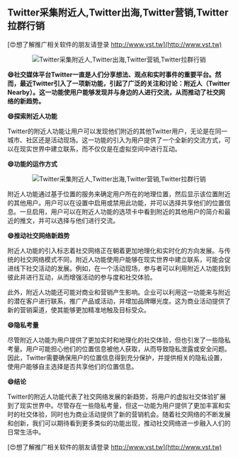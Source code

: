 ## **Twitter采集附近人,Twitter出海,Twitter营销,Twitter拉群行销**

[😍想了解推广相关软件的朋友请登录 http://www.vst.tw](http://www.vst.tw)

 <center><img src="https://vst.tw/MP4/tuiguang/png/7.png" alt="Twitter采集附近人,Twitter出海,Twitter营销,Twitter拉群行销"></center>

**😄社交媒体平台Twitter一直是人们分享想法、观点和实时事件的重要平台。然而，最近Twitter引入了一项新功能，引起了广泛的关注和讨论：附近人（Twitter Nearby）。这一功能使用户能够发现并与身边的人进行交流，从而推动了社交网络的新趋势。**

**😄探索附近人功能**

Twitter的附近人功能让用户可以发现他们附近的其他Twitter用户，无论是在同一城市、社区还是活动现场。这一功能的引入为用户提供了一个全新的交流方式，可以在现实世界中建立联系，而不仅仅是在虚拟空间中进行互动。

**😄功能的运作方式**

 <center><img src="https://vst.tw/MP4/tuiguang/png/1.png" alt="Twitter采集附近人,Twitter出海,Twitter营销,Twitter拉群行销"></center>

附近人功能通过基于位置的服务来确定用户所在的地理位置，然后显示该位置附近的其他用户。用户可以在设置中启用或禁用此功能，并可以选择共享他们的位置信息。一旦启用，用户可以在附近人功能的选项卡中看到附近的其他用户的简介和最近的推文，并可以选择与他们进行交流。

**😄推动社交网络新趋势**

附近人功能的引入标志着社交网络正在朝着更加地理化和实时化的方向发展。与传统的社交网络模式不同，附近人功能使用户能够在现实世界中建立联系，可能会促进线下社交活动的发展。例如，在一个活动现场，参与者可以利用附近人功能找到彼此并进行互动，从而增强活动的参与度和社交体验。

此外，附近人功能还可能对商业和营销产生影响。企业可以利用这一功能来与附近的潜在客户进行联系，推广产品或活动，并增加品牌曝光度。这为商业活动提供了新的营销渠道，使其能够更加精准地触及目标受众。

**😄隐私考量**

尽管附近人功能为用户提供了更加实时和地理化的社交体验，但也引发了一些隐私考量。用户可能担心他们的位置信息被他人获取，从而导致隐私泄露或安全问题。因此，Twitter需要确保用户的位置信息得到充分保护，并提供相关的隐私设置，使用户能够自主选择是否共享他们的位置信息。

**😄结论**

Twitter的附近人功能代表了社交网络发展的新趋势，将用户的虚拟社交体验扩展到了现实世界中。尽管存在一些隐私考量，但这一功能为用户提供了更加丰富和实时的社交体验，同时也为商业活动提供了新的营销机会。随着社交网络的不断发展和创新，我们可以期待看到更多类似的功能出现，推动社交网络进一步融入人们的日常生活中。

[😍想了解推广相关软件的朋友请登录 http://www.vst.tw](http://www.vst.tw)



